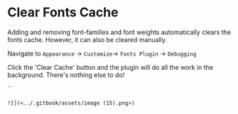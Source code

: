 # Clear Fonts Cache

Adding and removing font-families and font weights automatically clears the fonts cache. However, it can also be cleared manually.

Navigate to `Appearance` → `Customize`→ `Fonts Plugin` → `Debugging`

Click the 'Clear Cache' button and the plugin will do all the work in the background. There's nothing else to do!

``

``![](<../.gitbook/assets/image (15).png>)``
